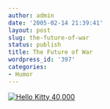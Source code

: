 ```yaml
---
author: admin
date: '2005-02-14 21:39:41'
layout: post
slug: the-future-of-war
status: publish
title: The Future of War
wordpress_id: '397'
categories:
- Humor
---
```


[![Hello Kitty
40,000](http://www.zhangzhung.net/lj/HK40K-smaller.jpg)](http://www.zhangzhung.net/lj/HK40K.jpg)

